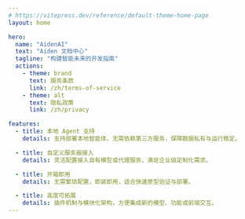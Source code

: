 ```yaml
---
# https://vitepress.dev/reference/default-theme-home-page
layout: home

hero:
  name: "AidenAI"
  text: "Aiden 文档中心"
  tagline: "构建智能未来的开发指南"
  actions:
    - theme: brand
      text: 服务条款
      link: /zh/terms-of-service
    - theme: alt
      text: 隐私政策
      link: /zh/privacy

features:
  - title: 本地 Agent 支持
    details: 支持部署本地智能体，无需依赖第三方服务，保障数据私有与运行稳定。

  - title: 自定义服务器接入
    details: 灵活配置接入自有模型或代理服务，满足企业级定制化需求。

  - title: 开箱即用
    details: 无需繁琐配置，即装即用，适合快速原型验证与部署。

  - title: 高度可拓展
    details: 插件机制与模块化架构，方便集成新的模型、功能或前端交互。
---
```


